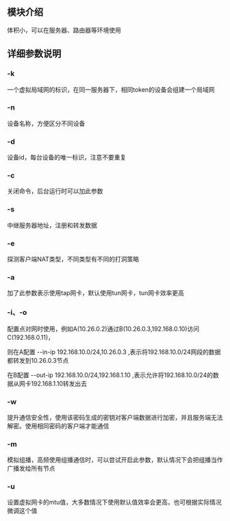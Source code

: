 ## 模块介绍
体积小，可以在服务器、路由器等环境使用
## 详细参数说明
### -k
一个虚拟局域网的标识，在同一服务器下，相同token的设备会组建一个局域网
### -n
设备名称，方便区分不同设备
### -d
设备id，每台设备的唯一标识，注意不要重复
### -c
关闭命令，后台运行时可以加此参数
### -s
中继服务器地址，注册和转发数据
### -e
探测客户端NAT类型，不同类型有不同的打洞策略
### -a
加了此参数表示使用tap网卡，默认使用tun网卡，tun网卡效率更高
### -i、-o
配置点对网时使用，例如A(10.26.0.2)通过B(10.26.0.3,192.168.0.10)访问C(192.168.0.11)，

则在A配置 --in-ip 192.168.10.0/24,10.26.0.3 ,表示将192.168.10.0/24网段的数据都转发到10.26.0.3节点

在B配置 --out-ip 192.168.10.0/24,192.168.1.10  ,表示允许将192.168.10.0/24的数据从网卡192.168.1.10转发出去

### -w
提升通信安全性，使用该密码生成的密钥对客户端数据进行加密，并且服务端无法解密。使用相同密码的客户端才能通信

### -m
模拟组播，高频使用组播通信时，可以尝试开启此参数，默认情况下会把组播当作广播发给所有节点

### -u

设置虚拟网卡的mtu值，大多数情况下使用默认值效率会更高，也可根据实际情况微调这个值


